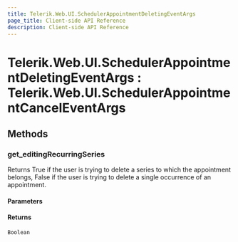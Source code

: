 ```yaml
---
title: Telerik.Web.UI.SchedulerAppointmentDeletingEventArgs
page_title: Client-side API Reference
description: Client-side API Reference
---
```


# Telerik.Web.UI.SchedulerAppointmentDeletingEventArgs : Telerik.Web.UI.SchedulerAppointmentCancelEventArgs

## Methods

### get_editingRecurringSeries

Returns True if the user is trying to delete a series to which the appointment belongs, False if the user is trying to delete a single occurrence of an appointment.

#### Parameters

#### Returns

`Boolean`